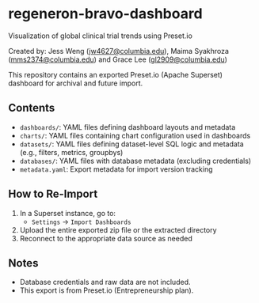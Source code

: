 # regeneron-bravo-dashboard
Visualization of global clinical trial trends using Preset.io

Created by: Jess Weng (jw4627@columbia.edu), Maima Syakhroza (mms2374@columbia.edu) and Grace Lee (gl2909@columbia.edu)

This repository contains an exported Preset.io (Apache Superset) dashboard for archival and future import.

## Contents
- `dashboards/`: YAML files defining dashboard layouts and metadata
- `charts/`: YAML files containing chart configuration used in dashboards
- `datasets/`: YAML files defining dataset-level SQL logic and metadata (e.g., filters, metrics, groupbys)
- `databases/`: YAML files with database metadata (excluding credentials)
- `metadata.yaml`: Export metadata for import version tracking


## How to Re-Import
1. In a Superset instance, go to:
   - `Settings` → `Import Dashboards`
2. Upload the entire exported zip file or the extracted directory
3. Reconnect to the appropriate data source as needed

## Notes
- Database credentials and raw data are not included.
- This export is from Preset.io (Entrepreneurship plan).
